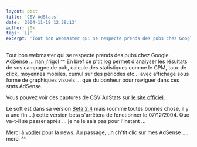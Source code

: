 ```yaml
---
layout: post
title: 'CSV AdStats'
date: '2004-11-18 12:29:13'
author: j0k
tags: '[]'
excerpt: 'Tout bon webmaster qui se respecte prends des pubs chez Google AdSense ... nan j''rigol ^^   En bref ce p''tit log permet d''analyser les résultats de vos campagne de pub,  calcule des statistiques comme le CPM, taux de click, moyennes mobiles, cumul sur des périodes etc... avec affichage sous forme de graphiques visuels ... que du bonheur pour naviguer dans ces stats      ...'
---
```


Tout bon webmaster qui se respecte prends des pubs chez Google AdSense ... nan j'rigol ^^   En bref ce p'tit log permet d'analyser les résultats de vos campagne de pub,  calcule des statistiques comme le CPM, taux de click, moyennes mobiles, cumul sur des périodes etc... avec affichage sous forme de graphiques visuels ... que du bonheur pour naviguer dans ces stats AdSense.

Vous pouvez voir des captures de CSV AdStats sur [le site officiel](http://www.nix.fr/csvadstats.aspx?q=capture).

Le soft est dans sa version [Beta 2.4](http://www.nix.fr/csvadstats.aspx?q=download) mais (comme toutes bonnes chose, il y a une fin ...) cette version beta s'arrêtera de fonctionner le 07/12/2004.   Que va-t-il se passer après ... je ne le sais pas pour l'instant ...

Merci à [vodler](http://www.kass.biz/kass4/news.php?item.450) pour la news.   Au passage, un ch'tit clic sur mes AdSense .... merci ^^
